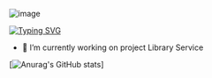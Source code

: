 ![image](https://www.codewars.com/users/Vitaliy%20Replyuk/badges/micro)

[![Typing SVG](https://readme-typing-svg.demolab.com?font=Fira+Code&pause=1000&color=9187F7&width=435&lines=Hi%2C+there.+I+am+Vitaliy+Replyuk;Welcome+to+my+profil.;Java+Developer)](https://git.io/typing-svg)

- 🔭 I’m currently working on project Library Service
  
[![Anurag's GitHub stats](https://github-readme-stats.vercel.app/api?username=vr242kj&show_icons=true&theme=gruvbox)]
